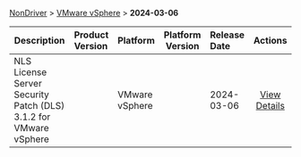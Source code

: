 
[NonDriver](/README.md)  >  [VMware vSphere](/index/NonDriver/VMware_vSphere.md)  >  **2024-03-06**



| Description            | Product Version    | Platform                | Platform Version           | Release Date           |             Actions              |
| ---------------------- | :----------------- | :---------------------- | -------------------------- | :--------------------- | :------------------------------: |
| NLS License Server Security Patch (DLS) 3.1.2 for VMware vSphere |  | VMware vSphere |  | 2024-03-06 | [View Details](/details/d79a65_NLS_License_Server_Security_Patch_(DLS)_3.1.2_for_VMware_vSphere.md) |
